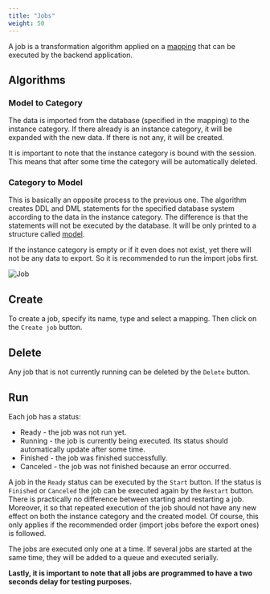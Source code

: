 ```yaml
---
title: "Jobs"
weight: 50
---
```


A job is a transformation algorithm applied on a [mapping](mappings.md) that can be executed by the backend application.

## Algorithms

### Model to Category

The data is imported from the database (specified in the mapping) to the instance category. If there already is an instance category, it will be expanded with the new data. If there is not any, it will be created.

It is important to note that the instance category is bound with the session. This means that after some time the category will be automatically deleted.

### Category to Model

This is basically an opposite process to the previous one. The algorithm creates DDL and DML statements for the specified database system according to the data in the instance category. The difference is that the statements will not be executed by the database. It will be only printed to a structure called [model](models.md).

If the instance category is empty or if it even does not exist, yet there will not be any data to export. So it is recommended to run the import jobs first.

![Job](/img/jobs.png)

## Create

To create a job, specify its name, type and select a mapping. Then click on the `Create job` button.

## Delete

Any job that is not currently running can be deleted by the `Delete` button.

## Run

Each job has a status:
- Ready - the job was not run yet.
- Running - the job is currently being executed. Its status should automatically update after some time.
- Finished - the job was finished successfully.
- Canceled - the job was not finished because an error occurred.

A job in the `Ready` status can be executed by the `Start` button. If the status is `Finished` or `Canceled` the job can be executed again by the `Restart` button. There is practically no difference between starting and restarting a job. Moreover, it so that repeated execution of the job should not have any new effect on both the instance category and the created model. Of course, this only applies if the recommended order (import jobs before the export ones) is followed.

The jobs are executed only one at a time. If several jobs are started at the same time, they will be added to a queue and executed serially.

**Lastly, it is important to note that all jobs are programmed to have a two seconds delay for testing purposes.**
